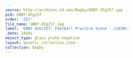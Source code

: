 ```yaml
---
source: http://archives.nd.edu/Bagby/GBBY-45g257.jpg
pid: GBBY-45g257
order: '257'
file_name: GBBY-45g257.jpg
label: 'GBBY 45G/257: Football Practice Scene - c1920s'
_date: 1920s
object_type: glass plate negative
layout: generic_collection_item
collection: bagby
---
```

